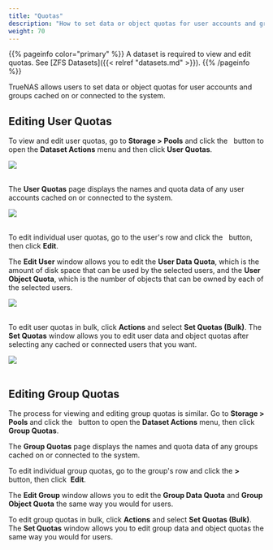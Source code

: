 ```yaml
---
title: "Quotas"
description: "How to set data or object quotas for user accounts and groups."
weight: 70
---
```


{{% pageinfo color="primary" %}}
A dataset is required to view and edit quotas.
See [ZFS Datasets]({{< relref "datasets.md" >}}).
{{% /pageinfo %}}

TrueNAS allows users to set data or object quotas for user accounts and groups cached on or connected to the system.

## Editing User Quotas

To view and edit user quotas, go to **Storage > Pools** and click the <i class="fas fa-ellipsis-v" aria-hidden="true" title="Options"></i>&nbsp; button to open the **Dataset Actions** menu and then click **User Quotas**.

<img src="/images/QuotasDatasetMenu.png">
<br><br>

The **User Quotas** page displays the names and quota data of any user accounts cached on or connected to the system.

<img src="/images/QuotasUserPage.png">
<br><br>

To edit individual user quotas, go to the user's row and click the <i class="fas fa-ellipsis-v" aria-hidden="true" title="Options"></i>&nbsp; button, then click **Edit**. 

The **Edit User** window allows you to edit the **User Data Quota**, which is the amount of disk space that can be used by the selected users, and the **User Object Quota**, which is the number of objects that can be owned by each of the selected users.

<img src="/images/QuotasEditUser.png">
<br><br>

To edit user quotas in bulk, click **Actions** and select **Set Quotas (Bulk)**. The **Set Quotas** window allows you to edit user data and object quotas after selecting any cached or connected users that you want. 

<img src="/images/QuotasUserBulk.png">
<br><br>

## Editing Group Quotas

The process for viewing and editing group quotas is similar. Go to **Storage > Pools** and click the <i class="fas fa-ellipsis-v" aria-hidden="true" title="Options"></i>&nbsp; button to open the **Dataset Actions** menu, then click **Group Quotas**.

The **Group Quotas** page displays the names and quota data of any groups cached on or connected to the system.

To edit individual group quotas, go to the group's row and click the **>** button, then click <i class="fas fa-pen" aria-hidden="true" title="Pen"></i>&nbsp;**Edit**.

The **Edit Group** window allows you to edit the **Group Data Quota** and **Group Object Quota** the same way you would for users.

To edit group quotas in bulk, click **Actions** and select **Set Quotas (Bulk)**. The **Set Quotas** window allows you to edit group data and object quotas the same way you would for users.	
